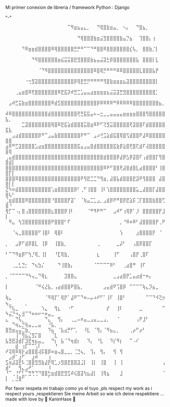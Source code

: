 Mi primer conexion de libreria / framework Python : Django

^-^

⠀⠀⠀⠀⠀⠀⠀⠀⠀⠀⠀⠀⠀⠀⠀⠀⠀⠀⠀⠉⠻⣶⣦⣤⣄⡀⠀⠀⠙⢿⣿⣷⣶⣤⡀⠀⠢⡄⠀⠀⠙⣿⣦⡀⠀⠀⠀⠀⠀⠀⠀⠀⠀⠀⠀⠀⠀⠀⠀⠀⠀⠀⠀⠀⠀
⠀⠀⠀⠀⠀⠀⠀⠀⠀⠀⠀⠀⠀⠀⠀⠀⠀⠀⠀⠀⠀⠀⠙⢿⣿⣿⣿⣷⣶⣬⣻⣿⣿⣿⣿⣷⣤⡙⣦⠀⠀⢹⣿⣿⡄⢰⠀⠀⠀⠀⠀⠀⠀⠀⠀⠀⠀⠀⠀⠀⠀⠀⠀⠀⠀
⠀⠀⠀⠀⠀⠙⠿⣶⣶⣾⣿⣿⣿⣿⠿⢿⣿⣿⣿⣿⣿⣛⡛⠛⠉⠉⠙⠛⣿⣿⠿⣿⣿⣿⣿⣿⣿⣿⣎⢧⡀⠀⣿⣿⣷⡈⡇⠀⠀⠀⠀⠀⠀⠀⠀⠀⠀⠀⠀⠀⠀⠀⠀⠀⠀
⠀⠀⠀⠀⠀⠀⠀⠀⠙⠻⣿⣿⣿⣿⣿⣿⣶⣮⣭⣭⣿⣟⣻⣿⣿⣿⣷⣦⣤⣬⣽⣓⡿⣿⣿⣿⣿⣿⣿⣿⣧⠀⣿⣿⣿⡇⣇⠀⠀⠀⠀⠀⠀⠀⠀⠀⠀⠀⠀⠀⠀⠀⠀⠀⠀
⠀⠀⠀⠀⠀⠀⠀⠀⠀⠀⠈⠙⠻⣿⣿⣿⣿⣿⣿⣿⣿⣿⣿⣿⣿⣿⣿⠿⣿⢿⡛⠛⠛⠛⠿⠿⣿⣿⣿⣿⣿⣇⣿⣿⣿⣧⡟⠀⠀⠀⠀⠀⠀⠀⠀⠀⠀⠀⠀⠀⠀⠀⠀⠀⠀
⠀⠀⠀⠀⠀⠀⠐⢒⣻⣽⣿⣿⣿⣿⣿⣿⣿⣿⣿⣿⣿⡿⢿⣟⣛⡛⠛⠛⠛⠛⢻⣿⣷⣶⣶⣶⣦⣽⣿⣿⣿⣿⣿⣿⣿⣿⡇⠀⠀⠀⠀⠀⠀⠀⠀⠀⠀⠀⠀⠀⠀⠀⠀⠀⠀
⠀⠀⠀⢀⣤⣶⣿⠿⢟⣿⣿⣿⣿⣿⣿⣿⠿⣟⣯⡽⠾⣛⣉⣡⣤⣤⣴⣶⣶⣶⣶⣦⣬⣭⣽⣛⣻⣿⣿⣿⣿⣿⣿⣿⣿⣿⡁⠀⠀⠀⠀⠀⠀⠀⠀⠀⠀⠀⠀⠀⠀⠀⠀⠀⠀
⠀⣠⠾⣋⣭⣷⣶⣿⣿⣿⣿⣿⣿⣿⠿⣾⣫⣿⣿⣿⣿⣿⣿⣿⣿⣿⣿⣿⡿⠿⠿⠿⠿⠛⠿⠿⠿⠿⠿⣿⣿⣿⣿⣿⣿⣿⣿⣦⡀⠀⠀⠀⠀⠀⠀⠀⠀⠀⠀⠀⠀⠀⠀⠀⠀
⠾⠿⣿⣿⣿⣿⣿⣿⣿⣿⣿⣿⣿⣾⣿⣿⣿⣿⣿⣿⣿⣿⢟⣛⣯⣯⣤⠦⠤⣒⣀⣀⣤⣤⣤⣤⣶⣶⣶⣶⣿⣿⣿⢻⣿⣿⣿⣿⣿⣧⡀⠀⠀⠀⠀⠀⠀⠀⠀⠀⠀⠀⠀⠀⠀
⠀⠀⠀⠀⠀⣉⣽⣿⣿⣿⣿⣿⣿⣿⢿⣿⠿⣟⣯⣵⣾⣿⣿⣿⣭⣿⣶⠿⠟⠋⢝⣻⣭⣿⣿⣿⣿⣿⢟⣽⣿⣿⠏⣾⣿⣿⣿⣿⣿⣯⣧⠀⠀⠀⠀⠀⠀⠀⠀⠀⠀⠀⠀⠀⠀
⠀⠀⣠⣴⣾⣿⣿⣿⣿⣿⡿⠛⠉⣠⣤⣷⣿⣿⣿⣿⣿⣿⣿⠟⠛⠉⠀⣠⠴⢚⣩⣵⣾⣯⣿⢿⣿⢫⣾⣿⣿⠟⣼⠿⣿⣿⣿⣿⣿⣿⣿⠀⠀⠀⠀⠀⠀⠀⠀⠀⠀⠀⠀⠀⠀
⣴⠿⠛⣋⣽⣿⣿⣿⣿⣡⣴⣶⣿⣿⣿⣿⣿⣿⣿⣿⣿⣿⣯⣤⣠⣤⣿⣾⣿⣿⣿⣿⣿⣯⣷⡿⣵⣿⢟⣿⢏⣾⠏⢼⣿⣿⣿⣿⣿⣿⢿⠀⠀⠀⠀⠀⠀⠀⠀⠀⠀⠀⠀⠀⠀
⢀⣤⣾⣿⣿⣿⣿⣿⣿⣿⣿⣿⣿⣿⣿⣿⣿⣿⣿⣿⣿⣿⣿⣿⣿⣿⣿⣿⣿⣿⣾⣿⣿⣿⡿⣼⡿⣣⡿⣽⣿⠏⢠⣾⣿⣿⡏⢻⣿⣿⣾⡇⠀⠀⠀⠀⠀⠀⠀⠀⠀⠀⠀⠀⠀
⣿⣿⣿⣿⣿⣿⣿⣿⣿⣿⣿⣿⣿⣿⣿⣿⣿⣿⣿⣿⣿⣿⣿⣿⣿⣿⣿⣿⣿⣿⠿⠟⠋⣿⣿⢟⣼⣿⣾⣿⣇⣴⣿⣿⣿⣿⠃⢸⣿⣿⡏⡇⠀⠀⠀⠀⠀⠀⠀⠀⠀⠀⠀⠀⠀
⣿⣿⣿⠿⣿⣿⣿⣿⣿⣿⣿⣿⣿⣿⣿⣿⣿⣿⣿⣿⣿⣿⣿⠟⢻⣟⣉⣉⠙⢻⣶⡀⣼⣿⣧⣾⣿⣿⣿⣟⣽⠟⢻⣿⣿⣿⠀⣼⣿⣿⡇⡇⠀⠀⠀⠀⠀⠀⠀⠀⠀⠀⠀⠀⠀
⣝⠳⠶⣾⣿⣿⣿⣿⣿⣿⣿⣿⣿⣿⢡⣶⣿⣿⣿⣿⣿⡿⠃⢀⠋⢸⣿⣿⠀⢸⠇⢱⣿⣿⣿⣿⣿⣿⣿⣿⣥⣀⣼⣿⣿⡏⣼⣿⣿⣿⢧⠃⠀⠀⠀⠀⠀⠀⠀⠀⠀⠀⠀⠀⠀
⢈⣶⣾⣿⣿⣿⠿⣿⣿⣿⣿⣿⣿⣿⠘⣿⣿⣿⣿⡟⣽⠁⠀⠈⢷⣤⣉⣁⣠⡀⣠⣾⡿⠟⠛⣿⡿⣟⣵⡯⢈⡏⣿⣿⣿⣷⣿⣿⢋⣿⠘⠀⠀⠀⠀⠀⠀⠀⠀⠀⠀⠀⠀⠀⠀
⢿⡋⠉⠠⡄⣿⢠⣿⣿⣿⣿⣿⣿⣿⣆⣿⣿⣿⡿⢸⠇⠀⠀⠀⠀⠈⠛⠻⠟⠛⠉⠀⠀⣠⠾⠋⢰⢿⡿⠁⡸⠀⣿⣿⣿⣿⣿⡟⣸⡇⠀⠀⠀⠀⠀⠀⠀⠀⠀⠀⠀⠀⠀⠀⠀
⠀⠻⣄⠀⢳⣹⣿⣿⣿⣿⣿⣿⣿⣿⠟⣿⣿⣿⠃⠏⠀⠀⠀⠀⠀⠀⠀⠀⠀⠀⠀⠀⠀⠀⠀⡀⠘⠿⠶⠿⠃⣼⣿⣿⣿⣿⡟⢀⠟⠀⠀⠀⠀⠀⠀⠀⠀⠀⠀⠀⠀⠀⠀⠀⠀
⠀⠀⠈⢦⣀⣿⣿⣿⣿⣿⠋⢸⣿⠇⠀⢿⣿⠇⠀⠀⠀⠀⠀⠀⠀⠀⠀⠀⠀⠀⠀⠀⠀⠀⠀⢱⠀⠀⠀⠀⣰⣿⣿⣿⣿⡟⠀⠈⠀⠀⠀⠀⠀⠀⠀⠀⠀⠀⠀⠀⠀⠀⠀⠀⠀
⡀⠀⠀⣠⡿⠋⣾⡿⣿⣇⠀⢸⡿⠀⠀⢸⣿⣷⡀⠀⠀⠀⠀⠀⠀⠀⠀⠀⢀⠀⠀⠀⠀⠀⣀⡼⠃⠀⠀⢠⣿⡿⣿⣿⡏⠀⠀⠀⠀⠀⠀⠀⠀⠀⠀⠀⠀⠀⠀⠀⠀⠀⠀⠀⠀
⠃⠉⠙⠻⣶⡿⠋⢳⡘⢿⡀⢸⡇⠀⠀⠘⣏⢿⣷⡀⠀⠀⠀⠀⠀⠀⠀⠀⣆⠀⠀⠀⠀⢸⠋⠀⠀⠀⢠⣿⡟⢀⣿⠏⠀⠀⠀⠀⠀⠀⠀⠀⠀⠀⠀⠀⠀⠀⠀⠀⠀⠀⠀⠀⠀
⠀⠀⢀⣀⣃⣙⡂⠀⠙⢦⣳⡌⠀⠀⠀⠀⠙⢸⣿⣷⡄⠀⠀⠀⠀⠀⠀⠈⠉⠉⠉⠉⠿⠃⠀⠀⢀⣴⣿⠛⠀⢸⠏⠀⠀⠀⠀⠀⠀⠀⠀⠀⠀⠀⠀⠀⠀⠀⠀⠀⠀⠀⠀⠀⠀
⡀⠈⠉⠉⠉⠉⠙⠳⢤⣀⠙⢿⣆⠀⠀⠀⠀⠀⣹⣿⣿⣄⠀⠀⠀⠀⠀⠀⠀⠀⠀⠀⠀⣀⣠⣴⣿⡟⣁⣤⣴⣾⠒⠶⡄⠀⠀⠀⠀⠀⠀⠀⠀⠀⠀⠀⠀⠀⠀⠀⠀⠀⠀⠀⠀
⡇⠀⠀⠀⠀⠀⠀⠀⠀⠈⠛⢮⣜⣧⡀⢠⣴⣾⣿⣿⠟⣿⣧⡀⠀⠀⠀⠀⠀⠀⣠⣤⣾⠟⢩⣿⡿⠀⠉⠉⠉⠉⢷⣄⡹⣦⣀⠀⠀⠀⠀⠀⠀⠀⠀⠀⠀⠀⠀⠀⠀⠀⠀⠀⠀
⢷⣄⠀⠀⠀⠀⠀⠀⠀⠀⠀⠀⠈⠻⢿⡏⠁⢿⡟⠁⣼⠟⠉⠙⠶⠤⡤⠴⠞⠋⠁⢸⠏⠀⢸⣿⠃⠀⠀⠀⠀⠀⠀⠉⠉⠙⠺⢝⡲⢦⣀⠀⠀⠀⠀⡀⠀⠀⠀⠀⠀⠀⠀⠀⠀
⠀⠙⢧⣀⠀⠀⠀⠀⠀⠀⠀⠱⣄⠀⠀⢻⣆⠀⠀⠐⠋⠀⠀⠀⠀⠀⠀⠀⠀⠀⠀⡞⠀⠀⢸⠇⠀⠀⠀⠀⠀⣀⠀⠀⠀⠀⠀⠀⠉⠳⣬⡙⠲⣄⣺⠉⠙⠶⠶⠖⠒⠶⣤⣀⠀
⣄⠀⠀⠙⢧⡀⠀⠀⠀⠀⠀⠀⠙⣄⠀⠀⢻⡄⠀⠀⢀⣀⠤⠶⣤⣀⣠⣤⣀⣀⣠⡀⠀⠀⠈⠀⠀⠀⠀⠀⢠⠟⣸⠃⠀⠀⠀⠀⠀⠀⠀⠙⢶⣄⡙⢷⣤⣀⣀⣤⠀⠀⠘⣧⡀
⣿⣻⣶⣤⣤⣉⣷⡀⠀⠀⠀⠀⠀⠹⣦⠀⠈⣧⣴⡛⠋⢁⠀⠀⠸⣇⠀⠈⢻⡄⠈⠻⣦⣄⡀⠀⠀⠀⢀⡴⠋⡴⠃⠀⠀⠀⠀⠀⠀⠀⠀⠀⢸⠉⢻⣦⣌⣻⡍⣿⠀⠀⠀⠈⣇
⣧⣻⣟⣽⣾⡏⣹⣟⢶⣦⣤⣀⠀⠀⠙⡆⠀⣧⠈⠙⢶⣾⡆⠀⠀⠹⡄⠀⠘⣇⠀⠀⠹⡎⠻⡆⠀⠀⠉⠠⠎⠀⠀⠀⠀⠀⠀⠀⠀⠀⠀⠀⣾⠀⢰⡏⠉⠉⢡⠇⠀⠀⠀⠀⠘
⠞⢽⢿⠿⢿⡗⣴⣿⣿⣿⢼⡯⣿⡿⠶⣶⢤⣿⣀⣀⡀⢈⣙⢦⡀⠀⢹⡄⠀⢻⡄⠀⠀⢻⠀⢻⠀⠀⠀⠀⠀⠀⠀⠀⠀⠀⠀⠀⠀⠀⣠⡾⠁⣰⠋⠀⠀⣰⠾⠀⠀⠀⢰⠀⠀
⣫⢶⣼⣽⣟⠧⢈⣿⣿⣻⣻⣷⣼⡟⢿⣁⡰⣻⣿⣟⣿⣿⣽⣨⡇⠀⢸⡇⠀⢸⣿⠀⠀⢸⠀⢸⠀⠀⠀⠀⠀⠀⠀⠀⠀⠀⠀⠀⢠⣾⠃⠀⠀⢻⣄⣠⠞⠁⠀⠀⠀⠀⠸⠀⠀
⠘⠉⢀⢘⠋⣃⡉⣛⢛⢙⠙⣿⣿⣓⣶⣾⣿⣟⣻⣫⠾⢮⣿⣽⢳⣦⣼⡇⠀⢸⢿⣦⠀⠀⠀⣸⠀⠀⠀⠀⠀⠀⠀⠀⠀⠀⠀⠀⠈⡇⠀⡀⣘⣿⠋⠀⠀⠀⠀⠀⠀⠀⠁⠀⠀







Por favor respeta mi trabajo como yo el tuyo ,pls respect my work as i respect yours ,respektieren Sie meine Arbeit so wie ich deine respektiere ... made with love by 🎀 KaninHase 🎀
